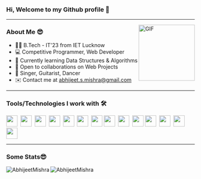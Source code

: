 ### Hi, Welcome to my Github profile 👋
<hr>
<img align="right" height="150" alt="GIF" src="https://media.giphy.com/media/RbDKaczqWovIugyJmW/giphy.gif" />

### About Me 😎
- 👨‍🎓 B.Tech - IT'23 from IET Lucknow
- :computer: Competitive Programmer, Web Developer<br>
- 🤔 Currently learning Data Structures & Algorithms<br>
- 👯 Open to collaborations on Web Projects<br>
- 🎤 Singer, Guitarist, Dancer
- ✉️ Contact me at abhijeet.s.mishra@gmail.com
<hr>

### Tools/Technologies I work with 🛠️
 <span><img src="https://cdn.jsdelivr.net/gh/devicons/devicon@latest/icons/html5/html5-plain.svg" width="30px"></span>&nbsp;
 <span><img src="https://cdn.jsdelivr.net/gh/devicons/devicon@latest/icons/css3/css3-plain.svg" width="30px"></span>&nbsp;
 <span><img src="https://cdn.jsdelivr.net/gh/devicons/devicon@latest/icons/javascript/javascript-original.svg" width="30px"></span>&nbsp;
 <span><img src="https://cdn.jsdelivr.net/gh/devicons/devicon@latest/icons/git/git-original.svg" width="30px"></span>&nbsp;
 <span><img src="https://cdn.jsdelivr.net/gh/devicons/devicon@latest/icons/github/github-original.svg" width="30px"></span>&nbsp;
 <span><img src="https://cdn.jsdelivr.net/gh/devicons/devicon@latest/icons/vscode/vscode-original.svg" width="30px"></span>&nbsp;
 <span><img src="https://cdn.jsdelivr.net/gh/devicons/devicon@latest/icons/npm/npm-original-wordmark.svg" width="30px"></span>
 <span><img src="https://cdn.jsdelivr.net/gh/devicons/devicon@latest/icons/nodejs/nodejs-plain.svg" width="30px"></span>&nbsp;
 <span><img src="https://cdn.jsdelivr.net/gh/devicons/devicon@latest/icons/express/express-original.svg" width="30px"></span>&nbsp;
 <span><img src="https://cdn.jsdelivr.net/gh/devicons/devicon@latest/icons/mongodb/mongodb-original.svg" width="30px"></span>
 <span><img src="https://cdn.jsdelivr.net/gh/devicons/devicon@latest/icons/cplusplus/cplusplus-plain.svg" width="30px"></span>&nbsp;
 <span><img src="https://cdn.jsdelivr.net/gh/devicons/devicon@latest/icons/bootstrap/bootstrap-plain.svg" width="30px"></span>&nbsp;
 <span><img src="https://cdn.jsdelivr.net/gh/devicons/devicon@latest/icons/react/react-original.svg" width="30px"></span>&nbsp;
 <span><img src="https://cdn.jsdelivr.net/gh/devicons/devicon@latest/icons/redux/redux-original.svg" width="30px"></span>
<hr>

### Some Stats😎
<p><img align="left" src="https://github-readme-stats.vercel.app/api/top-langs?username=Abhijeet6387&show_icons=true&locale=en&layout=compact" alt="AbhijeetMishra" /></p>
<p>&nbsp;<img align="left" src="https://github-readme-stats.vercel.app/api?username=Abhijeet6387&show_icons=true&locale=en" alt="AbhijeetMishra" /></p>
